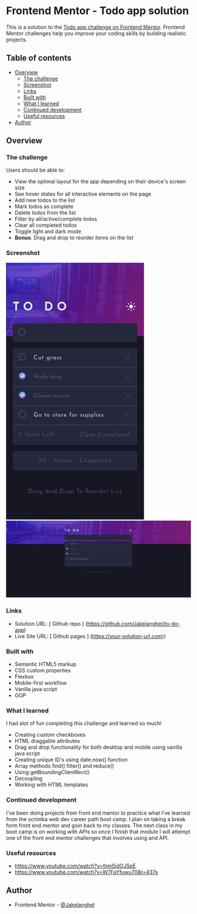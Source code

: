 # Frontend Mentor - Todo app solution

This is a solution to the [Todo app challenge on Frontend Mentor](https://www.frontendmentor.io/challenges/todo-app-Su1_KokOW). 
Frontend Mentor challenges help you improve your coding skills by building realistic projects. 

## Table of contents

- [Overview](#overview)
  - [The challenge](#the-challenge)
  - [Screenshot](#screenshot)
  - [Links](#links)
  - [Built with](#built-with)
  - [What I learned](#what-i-learned)
  - [Continued development](#continued-development)
  - [Useful resources](#useful-resources)
- [Author](#author)



## Overview

### The challenge

Users should be able to:

- View the optimal layout for the app depending on their device's screen size
- See hover states for all interactive elements on the page
- Add new todos to the list
- Mark todos as complete
- Delete todos from the list
- Filter by all/active/complete todos
- Clear all completed todos
- Toggle light and dark mode
- **Bonus**: Drag and drop to reorder items on the list

### Screenshot

![](./images/mobile-view-screenshot.png)
![](./images/desktop-view-screenshot.png)

### Links

- Solution URL: [ Github repo ] (https://github.com/Jakelanghel/to-do-app)
- Live Site URL: [ Github pages ] (https://your-solution-url.com))

### Built with

- Semantic HTML5 markup
- CSS custom properties
- Flexbox
- Mobile-first workflow
- Vanilla java script
- OOP

### What I learned

I had alot of fun completing this challenge and learned so much! 
- Creating custom checkboxes
- HTML draggable attributes
- Drag and drop functionality for both desktop and mobile using vanilla java script
- Creating unique ID's using date.now() function
- Array methods find() filter() and reduce()
- Using getBoundingClientRect()
- Decoupling
- Working with HTML templates

### Continued development

I've been doing projects from front end mentor to practice what I've learned from the scrimba web dev career path boot camp.
I plan on taking a break form front end mentor and goin back to my classes. The next class in my boot camp is on working with APIs 
so once I finish that module I will attempt one of the front end mentor challenges that involves using and API.

### Useful resources

- https://www.youtube.com/watch?v=IhmSidOJSeE
- https://www.youtube.com/watch?v=W7FaYfuwu70&t=437s


## Author

- Frontend Mentor - [ @Jakelanghel ](https://www.frontendmentor.io/profile/Jakelanghel)

